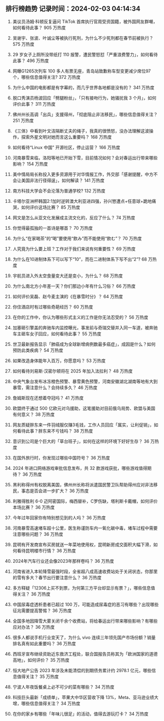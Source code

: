 
## 排行榜趋势 记录时间：2024-02-03 04:14:34
  
  1. 美议员汤姆·科顿反复逼问 TikTok 首席执行官周受资国籍，被外国网友群嘲，如何看待此事？ 905 万热度
    
  2. 吴谢宇、张波、叶诚尘等被执行死刑，为什么不少死刑都在春节前被执行？ 575 万热度
    
  3. 29 岁女子上厕所没带纸打 110 报警，遭民警怒怼「严重浪费警力」，如何看待此事？ 496 万热度
    
  4. 网曝G1265次列车 100 多人有票无座，青岛站致歉称车型变更减少席位97个，哪些信息值得关注? 372 万热度
    
  5. 为什么中国的电影都是有字幕的，而几乎世界各地都是没有的？ 341 万热度
    
  6. 脱口秀演员杨波回应「劈腿粉丝」，「只有接吻行为，她骚扰我 3 个月」，如何评价此事？ 311 万热度
    
  7. 佛州州长高调「出兵」支援得州，「彻底阻止非法移民」，哪些信息值得关注？ 251 万热度
    
  8. 《三体》中看到叶文洁隔断丈夫的绳子，我真的很愤怒，没办法理解这波操作，探索外星文明对她而言这么重要吗？ 168 万热度
    
  9. 如何看待“Linux 中国” 开源社区，停止运营？ 166 万热度
    
  10. 河南暴雪来临，洛阳等地已开始下雪，目前情况如何？会对春运出行带来哪些影响？ 154 万热度
    
  11. 美中情局局长称投入更多资源用于对华情报工作，外交部「感谢提醒，中方不会让美国非法行径得逞」，如何解读？ 141 万热度
    
  12. 南方科技大学会不会沦落为普通学校? 132 万热度
    
  13. 卡塔尔亚洲杯韩国2:1加时逆转澳大利亚进四强，孙兴慜遭点+任意球+跪地痛哭，如何评价这场比赛？ 85 万热度
    
  14. 网文是怎么从亚文化发展成主流文化的，反应了什么？ 74 万热度
    
  15. 你觉得最孤独的一首诗是哪首？ 70 万热度
    
  16. 为什么“在家喝茶”的“喝”要使用“飲み”而不能使用“飲む”？ 70 万热度
    
  17. 人究竟为什么要上班？工作对于我们来说有何重要性？ 69 万热度
    
  18. 为什么在10进制体系下可以写下“10”，而在二进制体系下写不出“2”? 68 万热度
    
  19. 宇航员进入外太空食量变大还是变小，为什么？ 68 万热度
    
  20. 为什么南北方小年差一天？你们那边小年有什么习俗？ 66 万热度
    
  21. 如何评价吴磊、赵今麦主演的《在暴雪时分》？ 64 万热度
    
  22. 你住酒店时有过哪些奇葩经历？ 60 万热度
    
  23. 在你的工作中，你认为哪些形式主义的工作是你无法忍受的？ 56 万热度
    
  24. 加塞砸引擎盖的奔驰车内监控曝光，事发前与奇瑞交替并入同一车道，被奔驰车主砸车女子回应，如何看待此事？ 55 万热度
    
  25. 世卫最新报告显示「肺癌成为全球新增病例数最多癌症」，成因是什么？如何预防此类疾病？ 54 万热度
    
  26. 如果改造身体能年入百万，你愿意吗？ 53 万热度
    
  27. 如何看待刘易斯·汉密尔顿将在 2025 年加入法拉利？ 48 万热度
    
  28. 中央气象台发布冰冻橙色预警、暴雪黄色预警，河南安徽湖北湖南等地有大到暴雪，需注意什么？会持续多久？ 46 万热度
    
  29. 詹姆斯现在还想着夺冠吗？ 41 万热度
    
  30. 欧盟终于通过 500  亿欧元对乌援助，这笔援助对目前俄乌局势、欧盟与美国有何意义？ 38 万热度
    
  31. 网友质疑胖东来一件羽绒服仅赚3毛钱，工作人员回应「属实，让利促销」，如何看待此事？胖东来不亏钱吗？ 38 万热度
    
  32. 意识到公司是个巨大的「草台班子」，如何在这样的环境下好好生存？ 36 万热度
    
  33. 在国外旅行时，你发现过哪些中国符号？ 36 万热度
    
  34. 2024 年进口网络游戏审批信息发布，共 32 款游戏获批，哪些游戏值得期待？ 36 万热度
    
  35. 黑利称得州有权脱离美国，佛州州长称将派遣国民警卫队帮助得州应对非法移民，事态是否会进一步扩大？ 36 万热度
    
  36. 利雅得胜利 6-0 迈阿密国际，梅西替补，C罗伤缺，塔利斯卡戴帽，如何评价本场比赛？ 36 万热度
    
  37. 今年过年回家你有特别想见到的人吗？ 36 万热度
    
  38. 河南暴雪高速堵车超十公里，医生称谨防车内一氧化碳中毒，堵车过程中需要注意哪些问题？ 36 万热度
    
  39. 昆明有开发商宣布买房就送一年菜地使用权，昆明新房成交面积大幅下滑，如何看待昆明楼市行情？ 36 万热度
    
  40. 2024年汽车行业还会像2023年那样卷吗？ 36 万热度
    
  41. 河南省进入本轮降雪最强时段，全省超八成高速收费站处于关闭状态，你那里的雪有多大？春节出行要注意什么？ 36 万热度
    
  42. 多方释疑「12306上买不到票，为何第三方平台却显示有票？」，哪些信息值得关注？ 36 万热度
    
  43. 中国尿毒症透析患者已超过 100 万，可能造成尿毒症的恶习有哪些？出现哪些征兆需要提高警惕？ 36 万热度
    
  44. 全国多地因降雪大雾关闭千余个收费站，将给春运出行带来哪些影响？有哪些应对办法？ 36 万热度
    
  45. 很多人都说手机行业变天了，为什么 vivo 连续三年领先国产市场份额？销量排名真有如此重要吗？ 36 万热度
    
  46. 西班牙宣布继续资助近东救济工程处，联合国报告员称其为「欧洲国家的道德高地」，如何评价？ 35 万热度
    
  47. 恒大地产公告 2023 年涉及未能清偿的到期债务累计约 2978.1 亿元，哪些信息值得关注？ 35 万热度
    
  48. 宁波人年夜饭餐桌上必不可少的菜有哪些？ 34 万热度
    
  49. 科技巨头最新「成绩单」，苹果大中华区营收下降 13%，Meta、亚马逊业绩大增，哪些信息值得关注？ 34 万热度
    
  50. 在你的家乡有哪些「年味儿很足」的活动，值得去游玩打卡？ 34 万热度
    